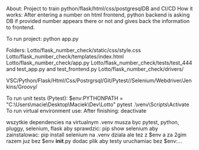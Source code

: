 About: Project to train python/flask/html/css/postgresqlDB and CI/CD
How it works: After entering a number on html frontend, python backend is asking DB if provided number appears there or not and gives back the information to frontend.

To run project: python app.py

Folders:
Lotto/flask_number_check/static/css/style.css
Lotto/flask_number_check/templates/index.html
Lotto/flask_number_check/app.py
Lotto/flask_number_check/tests/test_444 and test_app.py and test_frontend.py
Lotto/flask_number_check/drivers/

VSC/Python/Flask/Html/Css/Postrgrsql/Git/Pytest//Selenium/Webdriver/Jenkins/Groovy/

To run unit tests (Pytest): $env:PYTHONPATH = "C:\Users\macie\Desktop\Maciek\Dev\Lotto"
pytest
.\venv\Scripts\Activate
To run virtual environment use: 
After finishing: deactivate

wszytkie dependencies na virtualnym .venv musza byc
pytest, python, pluggy, selenium, flask
aby sprawdzic: pip show selenium
aby zainstalowac: pip install selenium
na .venv dziala ale tez z $env a za 2gim razem juz bez $env
__init__.py dodac plik aby testy uruchamiac bez $env:...